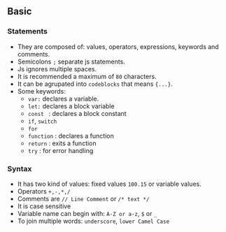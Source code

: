 
## Basic

### Statements

- They are composed of: values, operators, expressions, keywords and comments.
- Semicolons `;` separate js statements.
- Js ignores multiple spaces.
- It is recommended a maximum of `80` characters. 
- It can be agrupated into `codeblocks` that means `{...}`.
- Some keywords:
  - `var:` declares a variable.
  - `let:` declares a block variable
  - `const ` : declares a block constant
  - `if`, `switch`
  - `for`
  - `function` : declares a function
  - `return` : exits a function 
  - `try` : for error handling

### Syntax
- It has two kind of values: fixed values `100.15` or variable values.
- Operators `+,-,*,/`
- Comments are `// Line Comment` or `/* text */`
- It is case sensitive
- Variable name can begin with: `A-Z or a-z`, `$` or `_`
- To join multiple words: `underscore`, `lower Camel Case`